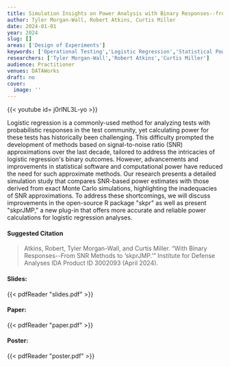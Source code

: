 ```yaml
---
title: Simulation Insights on Power Analysis with Binary Responses--from SNR Methods to 'skprJMP'
author: Tyler Morgan-Wall, Robert Atkins, Curtis Miller
date: 2024-01-01
year: 2024
slug: []
areas: ['Design of Experiments']
keywords: ['Operational Testing','Logistic Regression','Statistical Power','Signal-To-Noise Ratio','Monte Carlo']
researchers: ['Tyler Morgan-Wall','Robert Atkins','Curtis Miller']
audience: Practitioner
venues: DATAWorks
draft: no
cover:
  image: ''
---
```


{{< youtube id= j0rINL3L-yo >}}

Logistic regression is a commonly-used method for analyzing tests with probabilistic responses in the test community, yet calculating power for these tests has historically been challenging. This difficulty prompted the development of methods based on signal-to-noise ratio (SNR) approximations over the last decade, tailored to address the intricacies of logistic regression's binary outcomes. However, advancements and improvements in statistical software and computational power have reduced the need for such approximate methods. Our research presents a detailed simulation study that compares SNR-based power estimates with those derived from exact Monte Carlo simulations, highlighting the inadequacies of SNR approximations. To address these shortcomings, we will discuss improvements in the open-source R package "skpr" as well as present "skprJMP," a new plug-in that offers more accurate and reliable power calculations for logistic regression analyses.

#### Suggested Citation
> Atkins, Robert, Tyler Morgan-Wall, and Curtis Miller. “With Binary Responses--From SNR Methods to ‘skprJMP.’” Institute for Defense Analyses IDA Product ID 3002093 (April 2024).

#### Slides: 
{{< pdfReader "slides.pdf" >}}

#### Paper: 
{{< pdfReader "paper.pdf" >}}

#### Poster: 
{{< pdfReader "poster.pdf" >}}
